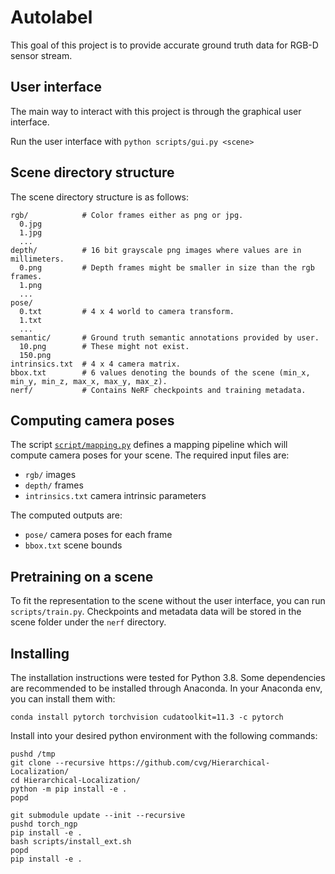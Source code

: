 # Autolabel

This goal of this project is to provide accurate ground truth data for RGB-D sensor stream.

## User interface

The main way to interact with this project is through the graphical user interface.

Run the user interface with `python scripts/gui.py <scene>`

## Scene directory structure

The scene directory structure is as follows:
```
rgb/            # Color frames either as png or jpg.
  0.jpg
  1.jpg
  ...
depth/          # 16 bit grayscale png images where values are in millimeters.
  0.png         # Depth frames might be smaller in size than the rgb frames.
  1.png
  ...
pose/
  0.txt         # 4 x 4 world to camera transform.
  1.txt
  ...
semantic/       # Ground truth semantic annotations provided by user.
  10.png        # These might not exist.
  150.png
intrinsics.txt  # 4 x 4 camera matrix.
bbox.txt        # 6 values denoting the bounds of the scene (min_x, min_y, min_z, max_x, max_y, max_z).
nerf/           # Contains NeRF checkpoints and training metadata.
```

## Computing camera poses

The script [`script/mapping.py`](script/mapping.py) defines a mapping pipeline which will compute camera poses for your scene. The required input files are:
- `rgb/` images
- `depth/` frames
- `intrinsics.txt` camera intrinsic parameters

The computed outputs are:
- `pose/` camera poses for each frame
- `bbox.txt` scene bounds


## Pretraining on a scene

To fit the representation to the scene without the user interface, you can run `scripts/train.py`. Checkpoints and metadata data will be stored in the scene folder under the `nerf` directory.

## Installing

The installation instructions were tested for Python 3.8. 
Some dependencies are recommended to be installed through Anaconda. In your Anaconda env, you can install them with:
```
conda install pytorch torchvision cudatoolkit=11.3 -c pytorch
```

Install into your desired python environment with the following commands:
```
pushd /tmp
git clone --recursive https://github.com/cvg/Hierarchical-Localization/
cd Hierarchical-Localization/
python -m pip install -e .
popd

git submodule update --init --recursive
pushd torch_ngp
pip install -e .
bash scripts/install_ext.sh
popd
pip install -e .
```


